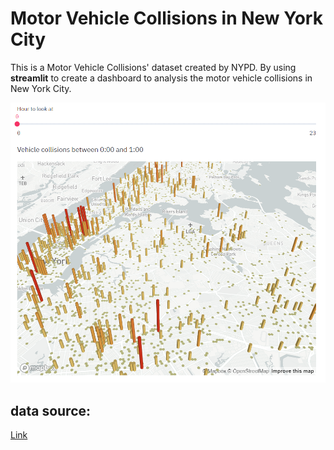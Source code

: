 
# Motor Vehicle Collisions in New York City



This is a Motor Vehicle Collisions' dataset created by NYPD. By using **streamlit** to create a dashboard  to analysis the motor vehicle collisions in New York City.

![dashboard sample](https://github.com/JM3309/Projects/blob/master/Motor_Vehicle_Collisions_in_New_York_City/mapplot.png)
## data source:

[Link](https://data.cityofnewyork.us/Public-Safety/Motor-Vehicle-Collisions-Crashes/h9gi-nx95)
